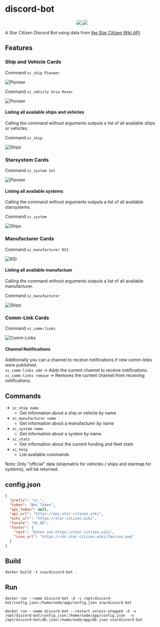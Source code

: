 # discord-bot
<p align="center">
    <a href="https://discord.com/api/oauth2/authorize?client_id=770734131213500466&permissions=52224&scope=bot" alt="Add Bot">
        <img src="https://img.shields.io/static/v1?label=Discord&color=7289DA&message=Add%20Bot&logo=discord" />
    </a>
    <a href="https://hub.docker.com/r/scwiki/discord-bot" alt="Docker Hub">
        <img src="https://img.shields.io/docker/pulls/scwiki/discord-bot" />
    </a>
</p>

A Star Citizen Discord Bot using data from [the Star Citizen Wiki API](https://api.star-citizen.wiki).

## Features
### Ship and Vehicle Cards
Command `sc_ship Pioneer`

![Pioneer](docs/ship_pioneer.png)

Command `sc_vehicle Ursa Rover`

![Pioneer](docs/vehicle_ursa_rover.png)

#### Listing all available ships and vehicles
Calling the command without arguments outputs a list of all available ships or vehicles.  

Command `sc_ship`

![Ships](docs/ships.png)

### Starsystem Cards
Command `sc_system Sol`

![Pioneer](docs/sol_system.png)

#### Listing all available systems
Calling the command without arguments outputs a list of all available starsystems.  

Command `sc_system`

![Ships](docs/systems.png)

### Manufacturer Cards
Command `sc_manufacturer RSI`

![RSI](docs/manufacturer_rsi.png)

#### Listing all available manufactuer
Calling the command without arguments outputs a list of all available manufacturer.  

Command `sc_manufacturer`

![Ships](docs/manufacturer.png)

### Comm-Link Cards
Command `sc_comm-links`

![Comm-Links](docs/comm_links.png)

#### Channel Notifications
Additionally you can a channel to receive notifications if new comm-links were published.  
`sc_comm-links add` -> Adds the current channel to receive notifications.  
`sc_comm-links remove` -> Removes the current channel from receiving notifications.  

## Commands
* `sc_ship name`
  * Get information about a ship or vehicle by name
* `sc_manufacturer name`
  * Get information about a manufacturer by name
* `sc_system name`
  * Get information about a system by name
* `sc_stats`
  * Get information about the current funding and fleet stats
* `sc_help`
  * List available commands

Note: Only "official" data (shipmatrix for vehicles / ships and starmap for systems), will be returned. 
  
## config.json
```json
{
  "prefix": "sc_",
  "token": "Bot Token",
  "api_token": null,
  "api_url": "https://api.star-citizen.wiki",
  "wiki_url": "https://star-citizen.wiki",
  "locale": "de_DE",
  "footer": {
    "text": "Daten von https://star-citizen.wiki",
    "icon_url": "https://cdn.star-citizen.wiki/favicon.png"
  }
}
```

## Build
`docker build -t scw/discord-bot .`

## Run
`docker run --name discord-bot -d -v /opt/discord-bot/config.json:/home/node/app/config.json scw/discord-bot `

`docker run --name discord-bot --restart unless-stopped -d -v /opt/discord-bot/config.json:/home/node/app/config.json  -v /opt/discord-bot/db.json:/home/node/app/db.json scw/discord-bot`
